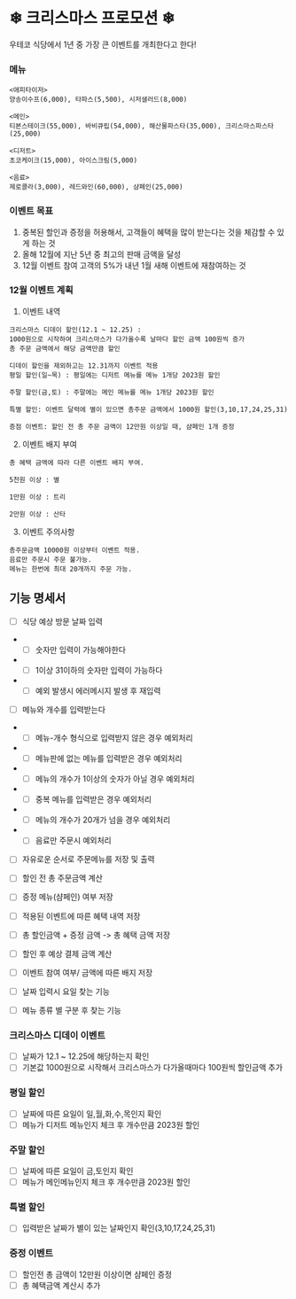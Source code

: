 # ❄ 크리스마스 프로모션 ❄
우테코 식당에서 1년 중 가장 큰 이벤트를 개최한다고 한다!
### 메뉴
```
<애피타이저>
양송이수프(6,000), 타파스(5,500), 시저샐러드(8,000)

<메인>
티본스테이크(55,000), 바비큐립(54,000), 해산물파스타(35,000), 크리스마스파스타(25,000)

<디저트>
초코케이크(15,000), 아이스크림(5,000)

<음료>
제로콜라(3,000), 레드와인(60,000), 샴페인(25,000)
```

### 이벤트 목표
1. 중복된 할인과 증정을 허용해서, 고객들이 혜택을 많이 받는다는 것을 체감할 수 있게 하는 것
2. 올해 12월에 지난 5년 중 최고의 판매 금액을 달성
3. 12월 이벤트 참여 고객의 5%가 내년 1월 새해 이벤트에 재참여하는 것

### 12월 이벤트 계획
1. 이벤트 내역
```
크리스마스 디데이 할인(12.1 ~ 12.25) : 
1000원으로 시작하여 크리스마스가 다가올수록 날마다 할인 금액 100원씩 증가
총 주문 금액에서 해당 금액만큼 할인

디데이 할인을 제외하고는 12.31까지 이벤트 적용
평일 할인(일~목) : 평일에는 디저트 메뉴를 메뉴 1개당 2023원 할인

주말 할인(금,토) : 주말에는 메인 메뉴를 메뉴 1개당 2023원 할인

특별 할인: 이벤트 달력에 별이 있으면 총주문 금액에서 1000원 할인(3,10,17,24,25,31)

증점 이벤트: 할인 전 총 주문 금액이 12만원 이상일 때, 샴페인 1개 증정
```

2. 이벤트 배지 부여
```
총 혜택 금액에 따라 다른 이벤트 배지 부여.

5천원 이상 : 별

1만원 이상 : 트리

2만원 이상 : 산타
```

3. 이벤트 주의사항
```
총주문금액 10000원 이상부터 이벤트 적용.
음료만 주문시 주문 불가능.
메뉴는 한번에 최대 20개까지 주문 가능.
```

## 기능 명세서
- [ ] 식당 예상 방문 날짜 입력
- - [ ] 숫자만 입력이 가능해야한다
- - [ ] 1이상 31이하의 숫자만 입력이 가능하다
- - [ ] 예외 발생시 에러메시지 발생 후 재입력
- [ ] 메뉴와 개수를 입력받는다
- - [ ] 메뉴-개수 형식으로 입력받지 않은 경우 예외처리
- - [ ] 메뉴판에 없는 메뉴를 입력받은 경우 예외처리
- - [ ] 메뉴의 개수가 1이상의 숫자가 아닐 경우 예외처리
- - [ ] 중복 메뉴를 입력받은 경우 예외처리
- - [ ] 메뉴의 개수가 20개가 넘을 경우 예외처리
- - [ ] 음료만 주문시 예외처리
- [ ] 자유로운 순서로 주문메뉴를 저장 및 출력
- [ ] 할인 전 총 주문금액 계산
- [ ] 증정 메뉴(샴페인) 여부 저장 
- [ ] 적용된 이벤트에 따른 혜택 내역 저장
- [ ] 총 할인금액 + 증정 금액 -> 총 혜택 금액 저장
- [ ] 할인 후 예상 결제 금액 계산
- [ ] 이벤트 참여 여부/ 금액에 따른 배지 저장

- [ ] 날짜 입력시 요일 찾는 기능
- [ ] 메뉴 종류 별 구분 후 찾는 기능

### 크리스마스 디데이 이벤트
- [ ] 날짜가 12.1 ~ 12.25에 해당하는지 확인
- [ ] 기본값 1000원으로 시작해서 크리스마스가 다가올때마다 100원씩 할인금액 추가

### 평일 할인
- [ ] 날짜에 따른 요일이 일,월,화,수,목인지 확인 
- [ ] 메뉴가 디저트 메뉴인지 체크 후 개수만큼 2023원 할인

### 주말 할인
- [ ] 날짜에 따른 요일이 금,토인지 확인
- [ ] 메뉴가 메인메뉴인지 체크 후 개수만큼 2023원 할인

### 특별 할인
- [ ] 입력받은 날짜가 별이 있는 날짜인지 확인(3,10,17,24,25,31)

### 증정 이벤트
- [ ] 할인전 총 금액이 12만원 이상이면 샴페인 증정
- [ ] 총 혜택금액 계산시 추가
